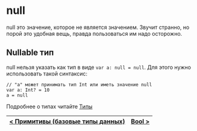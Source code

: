# null
null это значение, которое не является значением. Звучит странно, но порой это удобная вещь, правда пользоваться им надо осторожно.

## Nullable тип
null нельзя указать как тип в виде `var a: null = null`.
Для этого нужно использовать такой синтаксис:
```
// "a" может принимать тип Int или иметь значение null
var a: Int? = 10
a = null
```

Подробнее о типах читайте [Типы](../types/index.md)

| [< Примитивы (базовые типы данных)](primitives.md) | [Bool >](bool.md) |
| - | - |